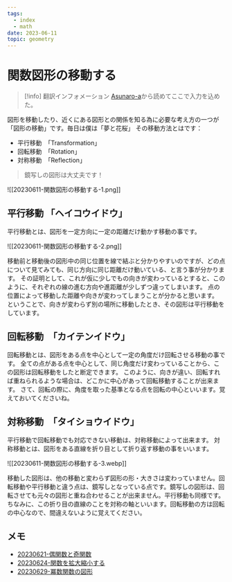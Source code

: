 ```yaml
---
tags:
  - index
  - math
date: 2023-06-11
topic: geometry
---
```


# 関数図形の移動する

> [!info] 翻訳インフォメーション
> [Asunaro-a](https://asunaro-a.com/tips/how-to-study-jhs/76292/)から読めてここで入力を込めた。

図形を移動したり、近くにある図形との関係を知る為に必要な考え方の一つが「図形の移動」です。毎日は僕は「夢と花桜」
その移動方法とはです：
- 平行移動　「Transformation」
- 回転移動　「Rotation」
- 対称移動　「Reflection」

> 鏡写しの図形は大丈夫です！

![[20230611-関数図形の移動する-1.png]]

## 平行移動 「ヘイコウイドウ」

平行移動とは、図形を一定方向に一定の距離だけ動かす移動の事です。

![[20230611-関数図形の移動する-2.png]]

移動前と移動後の図形中の同じ位置を線で結ぶと分かりやすいのですが、どの点について見てみても、同じ方向に同じ距離だけ動いている、と言う事が分かります。
その証明として、これが仮に少しでもの向きが変わっているとすると、このように、それぞれの線の進む方向や進距離が少しずつ違ってしまいます。 
点の位置によって移動した距離や向きが変わってしまうことが分かると思います。
ということで、向きが変わらず別の場所に移動したとき、その図形は平行移動をしています。

## 回転移動　「カイテンイドウ」

回転移動とは、図形をある点を中心として一定の角度だけ回転させる移動の事です。
全ての点がある点を中心として、同じ角度だけ変わっていることから、この図形は回転移動をしたと断定できます。
このように、向きが違い、回転すれば重ねられるような場合は、どこかに中心があって回転移動することが出来ます。
さて、回転の際に、角度を取った基準となる点を回転の中心といいます。覚えておいてくださいね。

## 対称移動　「タイショウイドウ」

平行移動で回転移動でも対応できない移動は、対称移動によって出来ます。
対称移動とは、図形をある直線を折り目として折り返す移動の事をいいます。

![[20230611-関数図形の移動する-3.webp]]

移動した図形は、他の移動と変わらず図形の形・大きさは変わっていません。回転移動や平行移動と違う点は、鏡写しとなっている点です。鏡写しの図形は、回転させても元々の図形と重ね合わせることが出来ません。平行移動も同様です。
ちなみに、この折り目の直線のことを対称の軸といいます。回転移動の方は回転の中心なので、間違えないように覚えてください。

## メモ

- [20230621-偶関数と奇関数](20230621-偶関数と奇関数.md)
- [20230624-関数を拡大縮小する](20230624-関数を拡大縮小する.md)
- [20230629-冪数関数の図形](20230629-冪数関数の図形.md)

